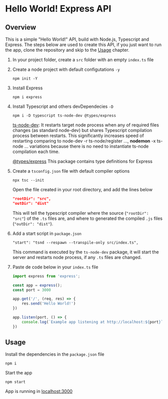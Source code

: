 # Hello World! Express API 

## Overview

This is a simple "Hello World!" API, build with Node.js, Typescript and Express. The steps below are used to create this API, if you just want to run the app, clone the repository and skip to the [Usage](##Usage) chapter.

1. In your project folder, create a `src` folder with an empty `index.ts` file

2. Create a node project with default configutations `-y`
    ```
    npm init -Y 
    ```
3. Install Express
    ```
    npm i express
    ```
4. Install Typescript and others devDependecies `-D`
    ```
    npm i -D typescript ts-node-dev @types/express
    ```
    [ts-node-dev](https://www.npmjs.com/package/ts-node-dev): It restarts target node process when any of required files changes (as standard node-dev) but shares Typescript compilation process between restarts. This significantly increases speed of restarting comparing to node-dev -r ts-node/register ..., <b>nodemon</b> -x ts-node ... variations because there is no need to instantiate ts-node compilation each time.
    
    [@types/express](https://www.npmjs.com/package/@types/express) This package contains type definitions for Express
5. Create a `tsconfig.json` file with default compiler options
    ```
    npx tsc --init
    ```
    Open the file created in your root directory, and add the lines below
    ```json
    "rootDir": "src",
    "outDir": "dist"
    ```
    This will tell the typescript compiler where the source (`"rootDir": "src"`) of the `.ts` files are, and where to generated the compiled `.js` files (`"outDir": "dist"`).
6. Add a start script in `package.json `
    ```
    "start": "tsnd --respawn --transpile-only src/index.ts",
    ```
    This command is executed by the `ts-node-dev` package, it will start the server and restarts node process, if any `.ts` files are changed.
7. Paste de code below in your `index.ts` file
    ```typescript
    import express from 'express';

    const app = express();
    const port = 3000

    app.get('/', (req, res) => {
        res.send('Hello World!')
    })

    app.listen(port, () => {
        console.log(`Example app listening at http://localhost:${port}`)
    })
    ```

## Usage
Install the dependencies in the `package.json` file
```
npm i
```
Start the app
```
npm start
```
App is running in [localhost:3000](http://localhost:3000)
